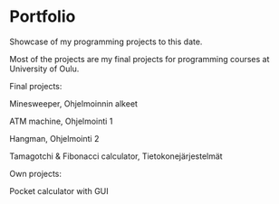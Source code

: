 # Portfolio
Showcase of my programming projects to this date.

Most of the projects are my final projects for programming courses at University of Oulu.

Final projects:

Minesweeper, Ohjelmoinnin alkeet

ATM machine, Ohjelmointi 1

Hangman, Ohjelmointi 2

Tamagotchi & Fibonacci calculator, Tietokonejärjestelmät

Own projects:
 
Pocket calculator with GUI




